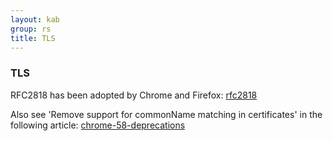 ```yaml
---
layout: kab
group: rs
title: TLS
---
```


### TLS

RFC2818 has been adopted by Chrome and Firefox:
[rfc2818](https://tools.ietf.org/html/rfc2818)


Also see 'Remove support for commonName matching in certificates' in the following article:
[chrome-58-deprecations](https://developers.google.com/web/updates/2017/03/chrome-58-deprecations)


<br/>
<br/>
